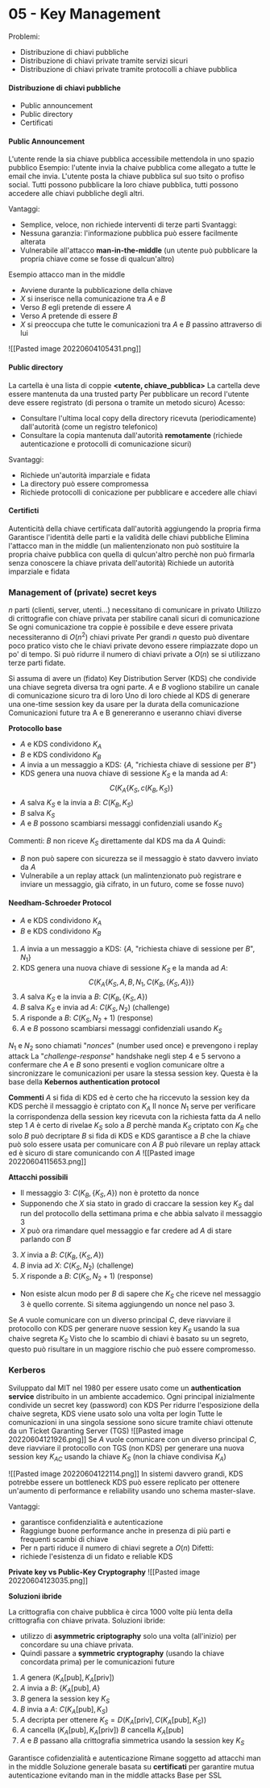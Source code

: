 # 05 - Key Management

Problemi:
- Distribuzione di chiavi pubbliche 
- Distribuzione di chiavi private tramite servizi sicuri
- Distribuzione di chiavi private tramite protocolli a chiave pubblica

#### Distribuzione di chiavi pubbliche
- Public announcement
- Public directory
- Certificati

#### Public Announcement
L'utente rende la sia chiave pubblica accessibile mettendola in uno spazio pubblico
Esempio: l'utente invia la chaive pubblica come allegato a tutte le email che invia. L'utente posta la chiave pubblica sul suo tsito o profiso social.
Tutti possono pubblicare la loro chiave pubblica, tutti possono accedere alle chiavi pubbliche degli altri.

Vantaggi:
- Semplice, veloce, non richiede interventi di terze parti
Svantaggi:
- Nessuna garanzia: l'informazione pubblica può essere facilmente alterata
- Vulnerabile all'attacco **man-in-the-middle** (un utente può pubblicare la propria chiave come se fosse di qualcun'altro)

Esempio attacco man in the middle
- Avviene durante la pubblicazione della chiave 
- $X$ si inserisce nella comunicazione tra $A$ e $B$
- Verso $B$ egli pretende di essere $A$
- Verso $A$ pretende di essere $B$
- $X$ si preoccupa che tutte le comunicazioni tra $A$ e $B$ passino attraverso di lui

![[Pasted image 20220604105431.png]]

#### Public directory
La cartella è una lista di coppie **<utente, chiave_pubblica>** 
La cartella deve essere mantenuta da una trusted party
Per pubblicare un record l'utente deve essere registrato (di persona o tramite un metodo sicuro)
Acesso:
- Consultare l'ultima local copy della directory ricevuta  (periodicamente) dall'autorità (come un registro telefonico)
- Consultare la copia mantenuta dall'autorità **remotamente** (richiede autenticazione e protocolli di comunicazione sicuri)

Svantaggi:
- Richiede un'autorità imparziale e fidata
- La directory può essere compromessa
- Richiede protocolli di conicazione per pubblicare e accedere alle chiavi

#### Certificti
Autenticità della chiave certificata dall'autorità aggiungendo la propria firma
Garantisce l'identità delle parti e la validità delle chiavi pubbliche
Elimina l'attacco man in the middle (un malientenzionato non può sostituire la propria chaive pubblica con quella di qulcun'altro perchè non può firmarla senza conoscere la chiave privata dell'autorità)
Richiede un autorità imparziale e fidata

### Management of (private) secret keys
$n$ parti (clienti, server, utenti...) necessitano di comunicare in privato
Utilizzo di crittografie con chiave privata per stabilire canali sicuri di comunicazione
Se ogni comunicazione tra coppie è possibile e deve essere privata necessiteranno di $O(n^2)$ chiavi private
Per grandi $n$ questo può diventare poco pratico visto che le chiavi private devono essere rimpiazzate dopo un po' di tempo.
Si può ridurre il numero di chiavi private a  $O(n)$ se si utilizzano terze parti fidate.

Si assuma di avere un (fidato) Key Distribution Server (KDS) che condivide una chiave segreta diversa tra ogni parte.
$A$ e $B$ vogliono stabilire un canale di comunicazione sicuro tra di loro
Uno di loro chiede al KDS di generare una one-time session key da usare per la durata della comunicazione
Comunicazioni future tra A e B genereranno e useranno chiavi diverse

**Protocollo base**
- $A$ e KDS condividono $K_A$
- $B$ e KDS condividono $K_B$
- $A$ invia a un messaggio a KDS: {$A$, "richiesta chiave di sessione per $B$"}
- KDS genera una nuova chiave di sessione $K_S$ e la manda ad $A$:
	$$C(K_A \{K_S, c(K_B,K_S)\}$$
- $A$ salva $K_S$ e la invia a $B$: $C(K_B,K_S)$
- $B$ salva $K_S$
- $A$ e $B$ possono scambiarsi messaggi confidenziali usando $K_S$

Commenti:
$B$ non riceve $K_S$ direttamente dal KDS ma da $A$ 
Quindi:
- $B$ non può sapere con sicurezza se il messaggio è stato davvero inviato da $A$
- Vulnerabile a un replay attack (un malintenzionato può registrare e inviare un messaggio, già cifrato, in un futuro, come se fosse nuvo)

#### Needham-Schroeder Protocol
- $A$ e KDS condividono $K_A$
- $B$ e KDS condividono $K_B$
1. $A$ invia a un messaggio a KDS: {$A$, "richiesta chiave di sessione per $B$", $N_1$}
2. KDS genera una nuova chiave di sessione $K_S$ e la manda ad $A$:
	$$C(K_A \{K_S,A, B, N_1, C(K_B,\{K_S, A\})\}$$
3. $A$ salva $K_S$ e la invia a $B$: $C(K_B,\{K_S,A\})$
4. $B$ salva $K_S$ e invia ad $A$: $C(K_S, N_2)$ (challenge)
5. $A$ risponde a $B$: $C(K_S,N_2+1)$ (response)
7. $A$ e $B$ possono scambiarsi messaggi confidenziali usando $K_S$

$N_1$ e $N_2$ sono chiamati "_nonces_" (number used once) e prevengono i replay attack
La "_challenge-response_" handshake negli step 4 e 5 servono a confermare che $A$ e $B$ sono presenti e voglion comunicare oltre a sincronizzare le comunicazioni per usare la stessa session key.
Questa è la base della **Kebernos authentication protocol**

**Commenti**
$A$ si fida di KDS ed è certo che ha riccevuto la session key da KDS perchè il messaggio è criptato con $K_A$
Il nonce $N_1$ serve per verificare la corrispondenza della session key ricevuta con la richiesta fatta da $A$ nello step 1
$A$ è certo di rivelae $K_S$ solo a $B$ perchè manda $K_S$ criptato con $K_B$ che solo $B$ può decriptare
$B$ si fida di KDS e KDS garantisce a $B$ che la chiave può solo essere usata per comunicare con $A$
$B$ può rilevare un replay attack ed è sicuro di stare comunicando con $A$
![[Pasted image 20220604115653.png]]

**Attacchi possibili**
- Il messaggio 3: $C(K_B,\{K_S,A\})$ non è protetto da nonce
- Supponendo che $X$ sia stato in grado di craccare la session key $K_S$ dal run del protocollo della settimana prima e che abbia salvato il messaggio 3
- $X$ può ora rimandare quel messaggio e far credere ad $A$ di stare parlando con $B$
3. $X$ invia a $B$: $C(K_B,\{K_S,A\})$
4. $B$  invia ad $X$: $C(K_S, N_2)$ (challenge)
5. $X$ risponde a $B$: $C(K_S,N_2+1)$ (response)
- Non esiste alcun modo per $B$ di sapere che $K_S$ che riceve nel messaggio 3 è quello corrente.
Si sitema aggiungendo un nonce nel paso 3.

Se $A$ vuole comunicare con un diverso principal $C$, deve riavviare il protocollo con KDS per generare nuove session key $K_S$ usando la sua chaive segreta $K_S$
Visto che lo scambio di chiavi è basato su un segreto, questo può risultare in un maggiore rischio che può essere compromesso.

### Kerberos
Sviluppato dal MIT nel 1980 per essere usato come un **authentication service** distribuito in un ambiente accademico.
Ogni principal inizialmente condivide un secret key (password) con KDS
Per ridurre l'esposizione della chaive segreta, KDS viene usato solo una volta per login
Tutte le comunicazioni in una singola sessione sono sicure tramite chiavi ottenute da un Ticket Garanting Server (TGS)
![[Pasted image 20220604121926.png]]
Se $A$ vuole comunicare con un diverso principal $C$, deve riavviare il protocollo con TGS (non KDS) per generare una nuova session key $K_{AC}$ usando la chiave $K_S$ (non la chiave condivisa $K_A$)

![[Pasted image 20220604122114.png]]
In sistemi davvero grandi, KDS potrebbe essere un bottleneck 
KDS può essere replicato per ottenere un'aumento di performance e reliability usando uno schema master-slave.

Vantaggi:
- garantisce confidenzialità e autenticazione
- Raggiunge buone performance anche in presenza di più parti e frequenti scambi di chiave
- Per n parti riduce il numero di chiavi segrete a $O(n)$ 
Difetti:
- richiede l'esistenza di un fidato e reliable KDS

**Private key vs Public-Key Cryptography**
![[Pasted image 20220604123035.png]]

**Soluzioni ibride**

La crittografia con chaive pubblica è circa 1000 volte più lenta della crittografia con chiave privata.
Soluzioni ibride:
- utilizzo di **asymmetric criptography** solo una volta (all'inizio) per concordare su una chiave privata.
- Quindi passare a **symmetric cryptography** (usando la chiave concordata prima) per le comunicazioni future

1. $A$ genera $(K_A[\text{pub}], K_A [\text{priv}])$ 
2. $A$ invia a $B$:  $\{K_A[\text{pub}], A\}$ 
3. $B$ genera la session key $K_S$
4. $B$ invia a $A$:  $C(K_A[\text{pub}], K_S)$
5. $A$ decripta per ottenere $K_S = D(K_A[\text{priv}], C(K_A[\text{pub}], K_S))$
6. $A$ cancella $(K_A[\text{pub}], K_A[\text{priv}])$ $B$ cancella $K_A[\text{pub}]$
7. $A$ e $B$ passano alla crittografia simmetrica usando la session key $K_S$

Garantisce cofidenzialità e autenticazione
Rimane soggetto ad attacchi man in the middle
Soluzione generale basata su **certificati** per garantire mutua autenticazione evitando man in the middle attacks
Base per SSL
